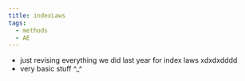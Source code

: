 ```yaml
---
title: indexLaws
tags:
  - methods
  - AE
---
```


- just revising everything we did last year for index laws xdxdxdddd
- very basic stuff ^\_^
